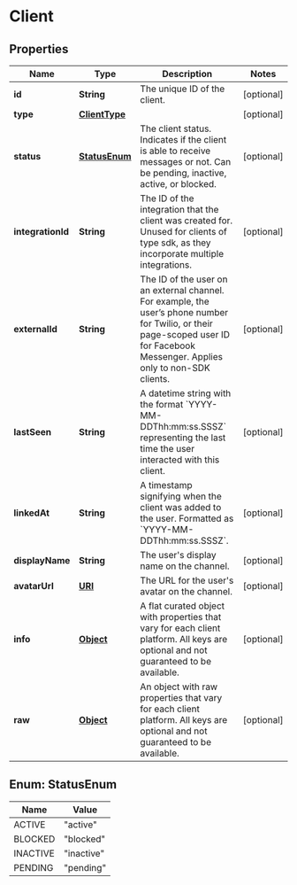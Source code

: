 

# Client

## Properties

Name | Type | Description | Notes
------------ | ------------- | ------------- | -------------
**id** | **String** | The unique ID of the client. |  [optional]
**type** | [**ClientType**](ClientType.md) |  |  [optional]
**status** | [**StatusEnum**](#StatusEnum) | The client status. Indicates if the client is able to receive messages or not. Can be pending, inactive, active, or blocked. |  [optional]
**integrationId** | **String** | The ID of the integration that the client was created for. Unused for clients of type sdk, as they incorporate multiple integrations. |  [optional]
**externalId** | **String** | The ID of the user on an external channel. For example, the user’s phone number for Twilio, or their page-scoped user ID for Facebook Messenger. Applies only to non-SDK clients. |  [optional]
**lastSeen** | **String** | A datetime string with the format &#x60;YYYY-MM-DDThh:mm:ss.SSSZ&#x60; representing the last time the user interacted with this client. |  [optional]
**linkedAt** | **String** | A timestamp signifying when the client was added to the user. Formatted as &#x60;YYYY-MM-DDThh:mm:ss.SSSZ&#x60;. |  [optional]
**displayName** | **String** | The user&#39;s display name on the channel. |  [optional]
**avatarUrl** | [**URI**](URI.md) | The URL for the user&#39;s avatar on the channel. |  [optional]
**info** | [**Object**](.md) | A flat curated object with properties that vary for each client platform. All keys are optional and not guaranteed to be available. |  [optional]
**raw** | [**Object**](.md) | An object with raw properties that vary for each client platform. All keys are optional and not guaranteed to be available. |  [optional]



## Enum: StatusEnum

Name | Value
---- | -----
ACTIVE | &quot;active&quot;
BLOCKED | &quot;blocked&quot;
INACTIVE | &quot;inactive&quot;
PENDING | &quot;pending&quot;



